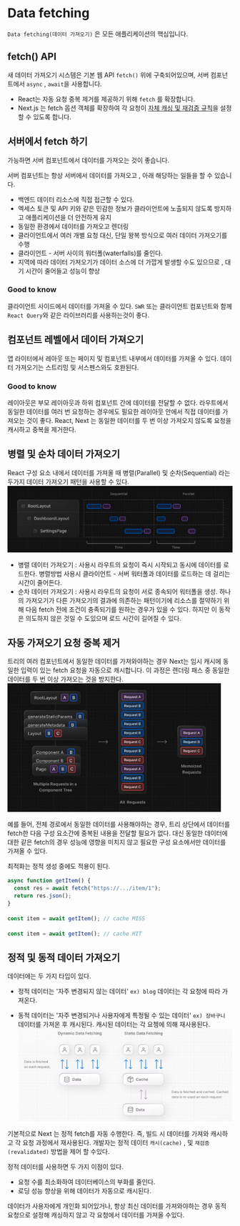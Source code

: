 # Data fetching

`Data fetching(데이터 가져오기)` 은 모든 애플리케이션의 핵심입니다.

## fetch() API

새 데이터 가져오기 시스템은 기본 웹 API `fetch()` 위에 구축되어있으며, 서버 컴포넌트에서 `async` , `await`을 사용합니다.

- React는 자동 요청 중복 제거를 제공하기 위해 `fetch` 를 확장합니다.
- Next.js 는 fetch 옵션 객체를 확장하여 각 요청이 [자체 캐싱 및 재검증 규칙](https://nextjs.org/docs/app/building-your-application/data-fetching/fetching-caching-and-revalidating)을 설정 할 수 있도록 합니다.

## 서버에서 fetch 하기

가능하면 서버 컴포넌트에서 데이터를 가져오는 것이 좋습니다.

서버 컴포넌트는 항상 서버에서 데이터를 가져오고 , 아래 해당하는 일들을 할 수 있습니다.

- 백엔드 데이터 리소스에 직접 접근할 수 있다.
- 엑세스 토큰 및 API 키와 같은 민감한 정보가 클라이언트에 노출되지 않도록 방지하고 애플리케이션을 더 안전하게 유지
- 동일한 환경에서 데이터를 가져오고 렌더링
- 클라이언트에서 여러 개별 요청 대신, 단일 왕복 방식으로 여러 데이터 가져오기를 수행
- 클라이언트 - 서버 사이의 워터폴(waterfalls)를 줄인다.
- 지역에 따라 데이터 가져오기가 데이터 소스에 더 가깝게 발생할 수도 있으므로 , 대기 시간이 줄어들고 성능이 향상

### Good to know

클라이언트 사이드에서 데이터를 가져올 수 있다. `SWR` 또는 클라이언트 컴포넌트와 함께 `React Query`와 같은 라이브러리를 사용하는것이 좋다.

## 컴포넌트 레벨에서 데이터 가져오기

앱 라이터에서 레아웃 또는 페이지 및 컴포넌트 내부에서 데이터를 가져올 수 있다. 데이터 가져오기는 스트리밍 및 서스펜스와도 호완된다.

### Good to know

레이아웃은 부모 레이아웃과 하위 컴포넌트 간에 데이터를 전달할 수 없다. 라우트에서 동일한 데이터를 여러 번 요청하는 경우에도 필요한 레이아웃 안에서 직접 데이터를 가져오는 것이 좋다.
React, Next 는 동일한 데이터를 두 번 이상 가져오지 않도록 요청을 캐시하고 중복을 제거한다.

## 병렬 및 순차 데이터 가져오기

React 구성 요소 내에서 데이터를 가져올 때 병렬(Parallel) 및 순차(Sequential) 라는 두가지 데이터 가져오기 패턴을 사용할 수 있다.
![Alt text](image.png)

- 병렬 데이터 가져오기 : 사용시 라우트의 요청이 즉시 시작되고 동시에 데이터를 로드한다. 병렬방법 사용시 클라이언트 - 서버 워터폴과 데이터를 로드하는 데 걸리는 시간이 줄어든다.
- 순차 데이터 가져오기 : 사용시 라우트의 요청이 서로 종속되어 워터폴을 생성.
  하나의 가져오기가 다른 가져오기의 결과에 의존하는 패턴이기에 리소스를 절약하기 위해 다음 fetch 전에 조건이 충족되기를 원하는 경우가 있을 수 있다.
  하지만 이 동작은 의도하지 않은 것일 수 도있으며 로드 시간이 길어질 수 있다.

## 자동 가져오기 요청 중복 제거

트리의 여러 컴포넌트에서 동일한 데이터를 가져와야하는 경우 Next는 임시 캐시에 동일한 입력이 있는 fetch 요청을 자동으로 캐시합니다.
이 과정은 렌더링 패스 중 동일한 데이터를 두 번 이상 가져오는 것을 방지한다.
![Alt text](image-1.png)

예를 들어, 전체 경로에서 동일한 데이터를 사용해야하는 경우, 트리 상단에서 데이터를 fetch한 다음 구성 요소간에 중복된 내용을 전달할 필요가 없다.
대신 동일한 데이터에 대한 같은 fetch의 경우 성능에 영향을 미치지 않고 필요한 구성 요소에서만 데이터를 가져올 수 있다.

최적화는 정적 생성 중에도 적용이 된다.

```ts
async function getItem() {
  const res = await fetch("https://.../item/1");
  return res.json();
}

const item = await getItem(); // cache MISS

const item = await getItem(); // cache HIT
```

## 정적 및 동적 데이터 가져오기

데이터에는 두 가지 타입이 있다.

- 정적 데이터는 '자주 변경되지 않는 데이터' `ex) blog`
  데이터는 각 요청에 따라 가져온다.

- 동적 데이터는 '자주 변경되거나 사용자에게 특정될 수 있는 데이터' `ex) 장바구니`
  데이터를 가져온 후 캐시된다. 캐시된 데이터는 각 요쳉에 의해 재사용된다.
  ![Alt text](image-2.png)

기본적으로 Next 는 정적 fetch를 자동 수행한다. 즉, 빌드 시 데이터를 가져와 캐시하고 각 요청 과정에서 재사용된다.
개발자는 정적 데이터 `캐시(cache)` , 및 `재검증(revalidated)` 방법을 제어 할 수있다.

정적 데이터를 사용하면 두 가지 이점이 있다.

- 요청 수를 최소화하여 데이터베이스의 부화를 줄인다.
- 로딩 성능 향상을 위해 데이터가 자동으로 캐시된다.

데이터가 사용자에게 개인화 되어있거나, 항상 최신 데이터를 가져와야하는 경우 동적 요청으로 설정해 캐싱하지 않고 각 요청에서 데이터를 가져올 수있다.
